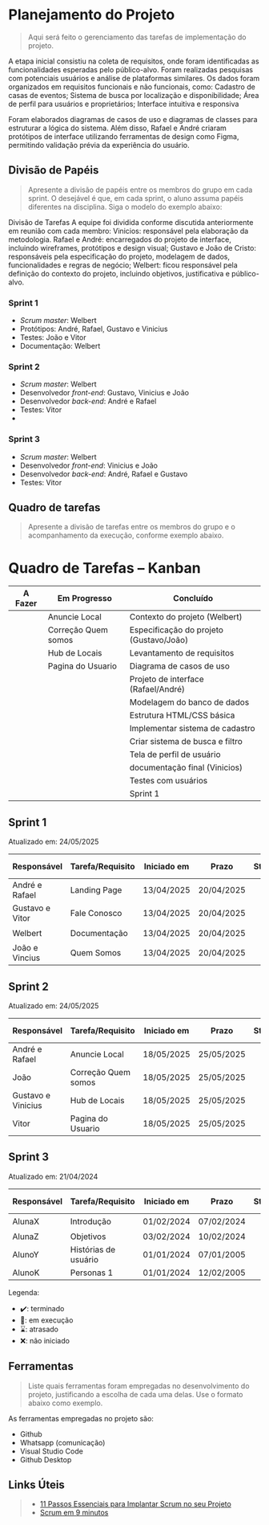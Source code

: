 # Planejamento do Projeto

> Aqui será feito o gerenciamento das tarefas de implementação do projeto.

A etapa inicial consistiu na coleta de requisitos, onde foram identificadas as funcionalidades esperadas pelo público-alvo. Foram realizadas pesquisas com potenciais usuários e análise de plataformas similares. Os dados foram organizados em requisitos funcionais e não funcionais, como:
Cadastro de casas de eventos;
Sistema de busca por localização e disponibilidade;
Área de perfil para usuários e proprietários;
Interface intuitiva e responsiva

Foram elaborados diagramas de casos de uso e diagramas de classes para estruturar a lógica do sistema. Além disso, Rafael e André criaram protótipos de interface utilizando ferramentas de design como Figma, permitindo validação prévia da experiência do usuário.

## Divisão de Papéis

> Apresente a divisão de papéis entre os membros do grupo em cada sprint. O desejável é que, em cada sprint, o aluno assuma papéis diferentes na disciplina. Siga o modelo do exemplo abaixo:

Divisão de Tarefas
A equipe foi dividida conforme discutida anteriormente em reunião com cada membro:
Vinicios: responsável pela elaboração da metodologia.
Rafael e André: encarregados do projeto de interface, incluindo wireframes, protótipos e design visual;
Gustavo e João de Cristo: responsáveis pela especificação do projeto, modelagem de dados, funcionalidades e regras de negócio;
Welbert: ficou responsável pela definição do contexto do projeto, incluindo objetivos, justificativa e público-alvo. 


  
### Sprint 1
- _Scrum master_: Welbert
- Protótipos: André, Rafael, Gustavo e Vinicius
- Testes: João e Vitor
- Documentação: Welbert

### Sprint 2
- _Scrum master_: Welbert
- Desenvolvedor _front-end_: Gustavo, Vinicius e João
- Desenvolvedor _back-end_: André e Rafael
- Testes: Vitor
- 
### Sprint 3
- _Scrum master_: Welbert
- Desenvolvedor _front-end_: Vinicius e João
- Desenvolvedor _back-end_: André, Rafael e Gustavo
- Testes: Vitor

  
## Quadro de tarefas

> Apresente a divisão de tarefas entre os membros do grupo e o acompanhamento da execução, conforme exemplo abaixo.

# Quadro de Tarefas – Kanban

| A Fazer                           | Em Progresso                         | Concluído                                 |
|----------------------------------|--------------------------------------|-------------------------------------------|
|                                  | Anuncie Local                        | Contexto do projeto (Welbert)             |
|                                  | Correção Quem somos                  | Especificação do projeto (Gustavo/João)   |
|                                  |  Hub de Locais                       | Levantamento de requisitos                |
|                                  |  Pagina do Usuario                   | Diagrama de casos de uso                  |
|                                  |                                      | Projeto de interface (Rafael/André)       |
|                                  |                                      | Modelagem do banco de dados               |
|                                  |                                      | Estrutura HTML/CSS básica                 |
|                                  |                                      | Implementar sistema de cadastro           |
|                                  |                                      | Criar sistema de busca e filtro           |
|                                  |                                      | Tela de perfil de usuário                 |
|                                  |                                      | documentação final (Vinicios)             |
|                                  |                                      | Testes com usuários                       |
|                                  |                                      | Sprint 1                                  |
                                                                          
## Sprint 1

Atualizado em: 24/05/2025

| Responsável   | Tarefa/Requisito | Iniciado em    | Prazo      | Status | Terminado em    |
| :----         |    :----         |      :----:    | :----:     | :----: | :----:          |
| André e Rafael| Landing Page | 13/04/2025     | 20/04/2025 | ✔️    | 19/04/2025      |
| Gustavo e Vitor| Fale Conosco   | 13/04/2025     | 20/04/2025 | ✔️    |  19/04/2025|
| Welbert        | Documentação   | 13/04/2025     | 20/04/2025 | ✔️     |     19/04/2025|
| João e Vincius      | Quem Somos  |    13/04/2025        | 20/04/2025 | ✔️    |  19/04/2025  |

## Sprint 2

Atualizado em: 24/05/2025

| Responsável   | Tarefa/Requisito | Iniciado em    | Prazo      | Status | Terminado em    |
| :----         |    :----         |      :----:    | :----:     | :----: | :----:          |
| André e Rafael| Anuncie Local      | 18/05/2025     | 25/05/2025 | 📝    |     |
| João  | Correção Quem somos   | 18/05/2025     | 25/05/2025 | 📝    |                 |
| Gustavo e Vinicius   | Hub de Locais  | 18/05/2025    | 25/05/2025 | 📝     |                 |
| Vitor      | Pagina do Usuario  |  18/05/2025   | 25/05/2025 | 📝    |       |

## Sprint 3

Atualizado em: 21/04/2024

| Responsável   | Tarefa/Requisito | Iniciado em    | Prazo      | Status | Terminado em    |
| :----         |    :----         |      :----:    | :----:     | :----: | :----:          |
| AlunaX        | Introdução | 01/02/2024     | 07/02/2024 | ✔️    | 05/01/2005      |
| AlunaZ        | Objetivos    | 03/02/2024     | 10/02/2024 | 📝    |                 |
| AlunoY        | Histórias de usuário  | 01/01/2024     | 07/01/2005 | ⌛     |                 |
| AlunoK        | Personas 1  |    01/01/2024        | 12/02/2005 | ❌    |       |

Legenda:
- ✔️: terminado
- 📝: em execução
- ⌛: atrasado
- ❌: não iniciado

## Ferramentas

> Liste quais ferramentas foram empregadas no desenvolvimento do  projeto, justificando a escolha de cada uma delas. Use o formato abaixo como exemplo.

As ferramentas empregadas no projeto são:

- Github
- Whatsapp (comunicação)
- Visual Studio Code
- Github Desktop


## Links Úteis
> - [11 Passos Essenciais para Implantar Scrum no seu Projeto](https://mindmaster.com.br/scrum-11-passos/)
> - [Scrum em 9 minutos](https://www.youtube.com/watch?v=XfvQWnRgxG0)


